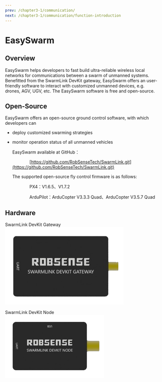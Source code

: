 ```yaml
---
prev: /chapter3-1/communication/
next: /chapter3-1/communication/function-introduction
---
```

# EasySwarm

## Overview

EasySwarm helps developers to fast build ultra-reliable wireless local networks for communications between a swarm of unmanned systems. Benefitted from the SwarmLink DevKit gateway, EasySwarm offers an user-friendly software to interact with customized unmanned devices, e.g. drones, AGV, UGV, etc. The EasySwarm software is free and open-source.

## Open-Source

EasySwarm offers an open-source ground control software, with which developers can

* deploy customized swarming strategies
* monitor operation status of all unmanned vehicles  

  EasySwarm available at GitHub：  

      [https://github.com/RobSenseTech/SwarmLink.git](https://github.com/RobSenseTech/SwarmLink.git)

  The supported open-source fly control firmware is as follows:  

      PX4：V1.6.5、V1.7.2  

      ArduPilot：ArduCopter V3.3.3 Quad、ArduCopter V3.5.7 Quad  

## Hardware

SwarmLink DevKit Gateway  
![SwarmLink DevKit Gateway](../../.vuepress/public/pictures/chapter3-1/SwarmLinkDevKitGateway.png) 

SwarmLink DevKit Node  
![SwarmLink Devkit Node](../../.vuepress/public/pictures/chapter3-1/SwarmLinkDevkitNode.png)
